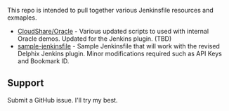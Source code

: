 
This repo is intended to pull together various Jenkinsfile resources and exmaples.


- [CloudShare/Oracle](./Cloudshare/Oracle/) - Various updated scripts to used with internal Oracle demos. Updated for the Jenkins plugin. (TBD)
- [sample-jenkinsfile](./sample-jenkinsfile/Jenkinsfile) - Sample Jenkinsfile that will work with the revised Delphix Jenkins plugin. Minor modifications required such as API Keys and Bookmark ID.


## Support

Submit a GitHub issue. I'll try my best.